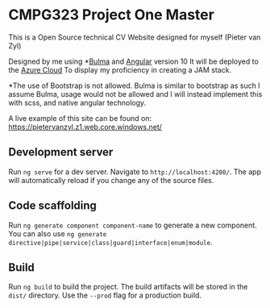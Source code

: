 # CMPG323 Project One Master 

This is a Open Source technical CV Website designed for myself
(Pieter van Zyl)

Designed by me using *[Bulma](https://bulma.io) and [Angular](https://github.com/angular/angular-cli) version 10
It will be deployed to the [Azure Cloud](https://azure.microsoft.com)
To display my proficiency in creating a JAM stack.

*The use of Bootstrap is not allowed. Bulma is similar to bootstrap as such I assume Bulma, usage would not be allowed and I will instead implement this with scss, and native angular technology.

A live example of this site can be found on: https://pietervanzyl.z1.web.core.windows.net/


## Development server

Run `ng serve` for a dev server. Navigate to `http://localhost:4200/`. The app will automatically reload if you change any of the source files.

## Code scaffolding

Run `ng generate component component-name` to generate a new component. You can also use `ng generate directive|pipe|service|class|guard|interface|enum|module`.

## Build

Run `ng build` to build the project. The build artifacts will be stored in the `dist/` directory. Use the `--prod` flag for a production build.
